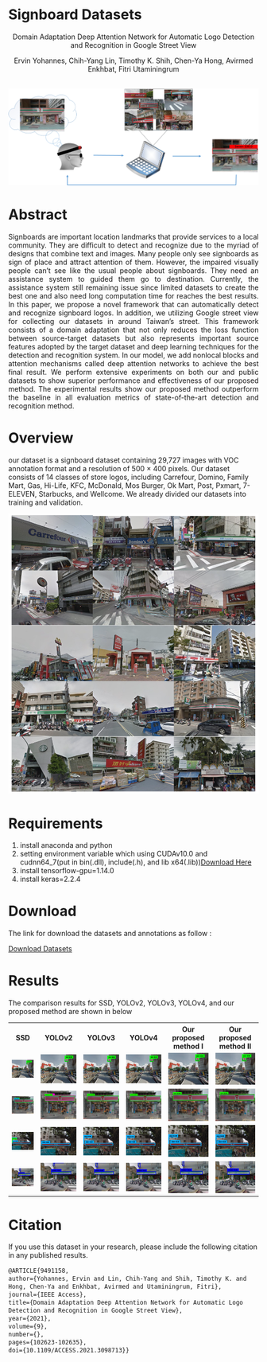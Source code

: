 # Signboard Datasets

<p align="center">Domain Adaptation Deep Attention Network for Automatic Logo Detection and Recognition in Google Street View</p>
<p align="center">Ervin Yohannes, Chih-Yang Lin, Timothy K. Shih, Chen-Ya Hong, Avirmed Enkhbat, Fitri Utaminingrum</p>
<br>
<!--
<p align="center">Department of Computer Science and Information Engineering, National Central University, Taoyuan City 32001, Taiwan</p>
<p align="center">Department of Electrical Engineering, Yuan-Ze University, Taoyuan City 32003, Taiwan</p>
<p align="center">Faculty of Computer Science, University of Brawijaya, Malang City 65145, Indonesia</p>
-->
<img src="drawing1.png">


# Abstract

<p style="text-align:justify"> Signboards are important location landmarks that provide services to a local community. They are difficult to detect and recognize due to the myriad of designs that combine text and images. Many people only see signboards as sign of place and attract attention of them. However, the impaired visually people can’t see like the usual people about signboards. They need an assistance system to guided them go to destination. Currently, the assistance system still remaining issue since limited datasets to create the best one and also need long computation time for reaches the best results. In this paper, we propose a novel framework that can automatically detect and recognize signboard logos. In addition, we utilizing Google street view for collecting our datasets in around Taiwan’s street. This framework consists of a domain adaptation that not only reduces the loss function between source-target datasets but also represents important source features adopted by the target dataset and deep learning techniques for the detection and recognition system. In our model, we add nonlocal blocks and attention mechanisms called deep attention networks to achieve the best final result. We perform extensive experiments on both our and public datasets to show superior performance and effectiveness of our proposed method. The experimental results show our proposed method outperform the baseline in all evaluation metrics of state-of-the-art detection and recognition method.</p>


# Overview
our dataset is a signboard dataset containing 29,727 images with VOC annotation format and a resolution of 500 × 400 pixels. Our dataset consists of 14 classes of store logos, including Carrefour, Domino, Family Mart, Gas, Hi-Life, KFC, McDonald, Mos Burger, Ok Mart, Post, Pxmart, 7-ELEVEN, Starbucks, and Wellcome. We already divided our datasets into training and validation.

<img src="img2.png">

# Requirements
1. install anaconda and python
2. setting environment variable which using CUDAv10.0 and cudnn64_7(put in bin(.dll), include(.h), and lib x64(.lib))<a href="https://drive.google.com/drive/folders/1tElCRmh5O18gq_iTTMrTlSwgH1zvJKmV?usp=sharing">Download Here</a>
3. install tensorflow-gpu=1.14.0
4. install keras=2.2.4

# Download
The link for download the datasets and annotations as follow :

<a href="https://drive.google.com/drive/folders/1tElCRmh5O18gq_iTTMrTlSwgH1zvJKmV?usp=sharing">Download Datasets</a>

# Results

The comparison results for SSD, YOLOv2, YOLOv3, YOLOv4, and our proposed method are shown in below
<table style="width:100%">
  <tr>
    <th>SSD</th>
    <th>YOLOv2</th>
    <th>YOLOv3</th>
    <th>YOLOv4</th>
    <th>Our proposed method I</th>
    <th>Our proposed method II</th>
  </tr>
  <tr>
    <td><img src="https://github.com/ervinyo/Signboard-datasets/blob/main/Results/7-11/SSDs.png"></td>
    <td><img src="https://github.com/ervinyo/Signboard-datasets/blob/main/Results/7-11/YOLOv2s.png"></td>
    <td><img src="https://github.com/ervinyo/Signboard-datasets/blob/main/Results/7-11/YOLOv3s.png"></td>
    <td><img src="https://github.com/ervinyo/Signboard-datasets/blob/main/Results/7-11/YOLOv4s.png"></td>
    <td><img src="https://github.com/ervinyo/Signboard-datasets/blob/main/Results/7-11/propose1s.png"></td>
    <td><img src="https://github.com/ervinyo/Signboard-datasets/blob/main/Results/7-11/propose2s.png"></td>
  </tr>
  <tr>
    <td><img src="https://github.com/ervinyo/Signboard-datasets/blob/main/Results/Hi Life/SSDh.png"></td>
    <td><img src="https://github.com/ervinyo/Signboard-datasets/blob/main/Results/Hi Life/YOLOv2h.png"></td>
    <td><img src="https://github.com/ervinyo/Signboard-datasets/blob/main/Results/Hi Life/YOLOv3h.png"></td>
    <td><img src="https://github.com/ervinyo/Signboard-datasets/blob/main/Results/Hi Life/YOLOv4h.png"></td>
    <td><img src="https://github.com/ervinyo/Signboard-datasets/blob/main/Results/Hi Life/propose1h.png"></td>
    <td><img src="https://github.com/ervinyo/Signboard-datasets/blob/main/Results/Hi Life/propose2h.png"></td>
  </tr>
  <tr>
    <td><img src="https://github.com/ervinyo/Signboard-datasets/blob/main/Results/OkMart/SSDo.png"></td>
    <td><img src="https://github.com/ervinyo/Signboard-datasets/blob/main/Results/OkMart/YOLOv2o.png"></td>
    <td><img src="https://github.com/ervinyo/Signboard-datasets/blob/main/Results/OkMart/YOLOv3o.png"></td>
    <td><img src="https://github.com/ervinyo/Signboard-datasets/blob/main/Results/OkMart/YOLOv4o.png"></td>
    <td><img src="https://github.com/ervinyo/Signboard-datasets/blob/main/Results/OkMart/propose1o.png"></td>
    <td><img src="https://github.com/ervinyo/Signboard-datasets/blob/main/Results/OkMart/propose2o.png"></td>
  </tr>
  <tr>
    <td><img src="https://github.com/ervinyo/Signboard-datasets/blob/main/Results/Family Mart/SSDf.png"></td>
    <td><img src="https://github.com/ervinyo/Signboard-datasets/blob/main/Results/Family Mart/YOLOv2f.png"></td>
    <td><img src="https://github.com/ervinyo/Signboard-datasets/blob/main/Results/Family Mart/YOLOv3f.png"></td>
    <td><img src="https://github.com/ervinyo/Signboard-datasets/blob/main/Results/Family Mart/YOLOv4f.png"></td>
    <td><img src="https://github.com/ervinyo/Signboard-datasets/blob/main/Results/Family Mart/propose1f.png"></td>
    <td><img src="https://github.com/ervinyo/Signboard-datasets/blob/main/Results/Family Mart/propose2f.png"></td>
  </tr>
  <!-- Write your comments here 
  <tr>
    <td><img src="https://github.com/ervinyo/Signboard-datasets/blob/main/Results/BSVSO/SSD64.png"></td>
    <td><img src="https://github.com/ervinyo/Signboard-datasets/blob/main/Results/BSVSO/YOLOv264.png"></td>
    <td><img src="https://github.com/ervinyo/Signboard-datasets/blob/main/Results/BSVSO/YOLOv364.png"></td>
    <td><img src="https://github.com/ervinyo/Signboard-datasets/blob/main/Results/BSVSO/YOLOv464.png"></td>
    <td><img src="https://github.com/ervinyo/Signboard-datasets/blob/main/Results/BSVSO/propose164.png"></td>
    <td><img src="https://github.com/ervinyo/Signboard-datasets/blob/main/Results/BSVSO/propose264.png"></td>
  </tr>
  -->
</table>

# Citation
If you use this dataset in your research, please include the following citation in any published results.
```
@ARTICLE{9491158,
author={Yohannes, Ervin and Lin, Chih-Yang and Shih, Timothy K. and Hong, Chen-Ya and Enkhbat, Avirmed and Utaminingrum, Fitri},  
journal={IEEE Access},  
title={Domain Adaptation Deep Attention Network for Automatic Logo Detection and Recognition in Google Street View},  
year={2021},  
volume={9},
number={}, 
pages={102623-102635}, 
doi={10.1109/ACCESS.2021.3098713}}
```
